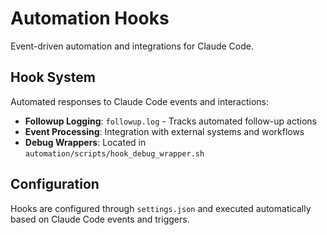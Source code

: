 # Automation Hooks

Event-driven automation and integrations for Claude Code.

## Hook System

Automated responses to Claude Code events and interactions:

- **Followup Logging**: `followup.log` - Tracks automated follow-up actions
- **Event Processing**: Integration with external systems and workflows
- **Debug Wrappers**: Located in `automation/scripts/hook_debug_wrapper.sh`

## Configuration

Hooks are configured through `settings.json` and executed automatically based on Claude Code events and triggers.
